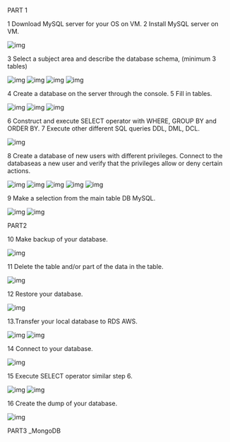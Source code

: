 PART 1

1 Download MySQL server for your OS on VM.
2 Install MySQL server on VM.

![img](1.png)

3 Select a subject area and describe the database schema, (minimum 3 tables)

![img](2.png)
![img](3.png)
![img](4.png)
![img](5.png)

4 Create a database on the server through the console.
5 Fill in tables.

![img](6.png)
![img](7.png)
![img](8.png)

6 Construct and execute SELECT operator with WHERE, GROUP BY and ORDER BY.
7 Execute other different SQL queries DDL, DML, DCL.

![img](9.png)

8 Create a database of new users with different privileges. Connect to the databaseas a new user and verify that the privileges allow or deny certain actions.

![img](10.png)
![img](11.png)
![img](12.png)
![img](13.png)
![img](14.png)

9 Make a selection from the main table DB MySQL.

![img](15.png)
![img](16.png)

PART2

10 Make backup of your database.

![img](17.png)

11 Delete the table and/or part of the data in the table.

![img](18.png)

12 Restore your database.

![img](19.png)

13.Transfer your local database to RDS AWS.

![img](22.png)
![img](21.png)

14 Connect to your database.

![img](20.png)

15 Execute SELECT operator similar step 6.

![img](23.png)
![img](24.png)

16 Create the dump of your database.

![img](25.png)


PART3 _MongoDB
